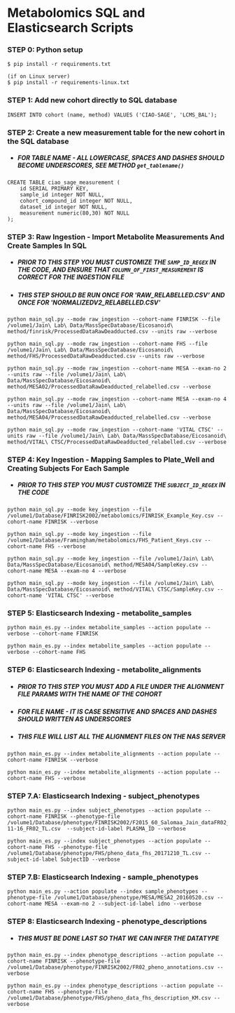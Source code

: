 # Metabolomics SQL and Elasticsearch Scripts

### STEP 0: Python setup
```
$ pip install -r requirements.txt

(if on Linux server)
$ pip install -r requirements-linux.txt
```

### STEP 1: Add new cohort directly to SQL database
```
INSERT INTO cohort (name, method) VALUES ('CIAO-SAGE', 'LCMS_BAL');
```

### STEP 2: Create a new measurement table for the new cohort in the SQL database
- ##### FOR TABLE NAME - ALL LOWERCASE, SPACES AND DASHES SHOULD BECOME UNDERSCORES, SEE METHOD `get_tablename()`
```
CREATE TABLE ciao_sage_measurement (
    id SERIAL PRIMARY KEY,
    sample_id integer NOT NULL,
    cohort_compound_id integer NOT NULL,
    dataset_id integer NOT NULL,
    measurement numeric(80,30) NOT NULL
);
```

### STEP 3: Raw Ingestion - Import Metabolite Measurements And Create Samples In SQL
- ##### PRIOR TO THIS STEP YOU MUST CUSTOMIZE THE `SAMP_ID_REGEX` IN THE CODE, AND ENSURE THAT `COLUMN_OF_FIRST_MEASUREMENT` IS CORRECT FOR THE INGESTION FILE
- ##### THIS STEP SHOULD BE RUN ONCE FOR 'RAW_RELABELLED.CSV' AND ONCE FOR 'NORMALIZEDV2_RELABELLED.CSV'


```
python main_sql.py --mode raw_ingestion --cohort-name FINRISK --file /volume1/Jain\ Lab\ Data/MassSpecDatabase/Eicosanoid\ method/finrisk/ProcessedDataRawDeadducted.csv --units raw --verbose
```


```
python main_sql.py --mode raw_ingestion --cohort-name FHS --file /volume1/Jain\ Lab\ Data/MassSpecDatabase/Eicosanoid\ method/FHS/ProcessedDataRawDeadducted.csv --units raw --verbose
```


```
python main_sql.py --mode raw_ingestion --cohort-name MESA --exam-no 2 --units raw --file /volume1/Jain\ Lab\ Data/MassSpecDatabase/Eicosanoid\ method/MESA02/ProcessedDataRawDeadducted_relabelled.csv --verbose
```


```
python main_sql.py --mode raw_ingestion --cohort-name MESA --exam-no 4 --units raw --file /volume1/Jain\ Lab\ Data/MassSpecDatabase/Eicosanoid\ method/MESA04/ProcessedDataRawDeadducted_relabelled.csv --verbose
```


```
python main_sql.py --mode raw_ingestion --cohort-name 'VITAL CTSC' --units raw --file /volume1/Jain\ Lab\ Data/MassSpecDatabase/Eicosanoid\ method/VITAL\ CTSC/ProcessedDataRawDeadducted_relabelled.csv --verbose
```

### STEP 4: Key Ingestion - Mapping Samples to Plate_Well and Creating Subjects For Each Sample
- ##### PRIOR TO THIS STEP YOU MUST CUSTOMIZE THE `SUBJECT_ID_REGEX` IN THE CODE


```
python main_sql.py --mode key_ingestion --file /volume1/Database/FINRISK2002/metabolomics/FINRISK_Example_Key.csv --cohort-name FINRISK --verbose
```


```
python main_sql.py --mode key_ingestion --file /volume1/Database/Framingham/metabolomics/FHS_Patient_Keys.csv --cohort-name FHS --verbose
```


```
python main_sql.py --mode key_ingestion --file /volume1/Jain\ Lab\ Data/MassSpecDatabase/Eicosanoid\ method/MESA04/SampleKey.csv --cohort-name MESA --exam-no 4 --verbose
```


```
python main_sql.py --mode key_ingestion --file /volume1/Jain\ Lab\ Data/MassSpecDatabase/Eicosanoid\ method/VITAL\ CTSC/SampleKey.csv --cohort-name 'VITAL CTSC' --verbose
```

### STEP 5: Elasticsearch Indexing - metabolite_samples

```
python main_es.py --index metabolite_samples --action populate --verbose --cohort-name FINRISK
```

```
python main_es.py --index metabolite_samples --action populate --verbose --cohort-name FHS
```

### STEP 6: Elasticsearch Indexing - metabolite_alignments
- ##### PRIOR TO THIS STEP YOU MUST ADD A FILE UNDER THE ALIGNMENT FILE PARAMS WITH THE NAME OF THE COHORT
- ##### FOR FILE NAME - IT IS CASE SENSITIVE AND SPACES AND DASHES SHOULD WRITTEN AS UNDERSCORES
- ##### THIS FILE WILL LIST ALL THE ALIGNMENT FILES ON THE NAS SERVER


```
python main_es.py --index metabolite_alignments --action populate --cohort-name FINRISK --verbose
```


```
python main_es.py --index metabolite_alignments --action populate --cohort-name FHS --verbose
```

### STEP 7.A: Elasticsearch Indexing - subject_phenotypes



```
python main_es.py --index subject_phenotypes --action populate --cohort-name FINRISK --phenotype-file /volume1/Database/phenotype/FINRISK2002/F2015_60_Salomaa_Jain_dataFR02_FU16_2018-11-16_FR02_TL.csv  --subject-id-label PLASMA_ID --verbose
```


```
python main_es.py --index subject_phenotypes --action populate --cohort-name FHS --phenotype-file /volume1/Database/phenotype/FHS/pheno_data_fhs_20171210_TL.csv --subject-id-label SubjectID --verbose
```

### STEP 7.B: Elasticsearch Indexing - sample_phenotypes


```
python main_es.py --action populate --index sample_phenotypes --phenotype-file /volume1/Database/phenotype/MESA/MESA2_20160520.csv --cohort-name MESA --exam-no 2 --subject-id-label idno --verbose
```

### STEP 8: Elasticsearch Indexing - phenotype_descriptions
- ##### THIS MUST BE DONE LAST SO THAT WE CAN INFER THE DATATYPE


```
python main_es.py --index phenotype_descriptions --action populate --cohort-name FINRISK --phenotype-file /volume1/Database/phenotype/FINRISK2002/FR02_pheno_annotations.csv --verbose
```


```
python main_es.py --index phenotype_descriptions --action populate --cohort-name FHS --phenotype-file /volume1/Database/phenotype/FHS/pheno_data_fhs_description_KM.csv --verbose
```
